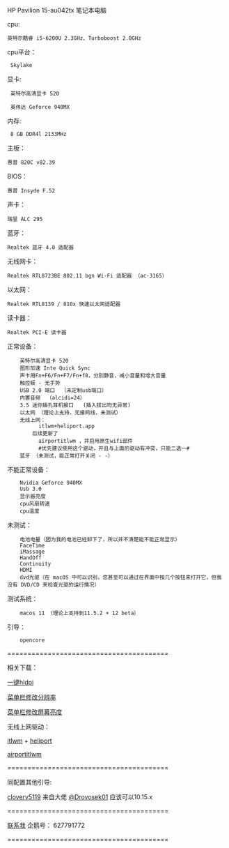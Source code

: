 HP Pavilion 15-au042tx 笔记本电脑
                                  
cpu: 

    英特尔酷睿 i5-6200U 2.3GHz、Turboboost 2.8GHz     
cpu平台：

     Skylake
     
显卡:

     英特尔高清显卡 520
     
     英伟达 Geforce 940MX
     
内存:

     8 GB DDR4l 2133MHz
     
主板：

    惠普 820C v82.39
    
BIOS：

    惠普 Insyde F.52
    
声卡：

    瑞昱 ALC 295
    
蓝牙：

    Realtek 蓝牙 4.0 适配器
    
无线网卡：

    Realtek RTL8723BE 802.11 bgn Wi-Fi 适配器 （ac-3165）
    
以太网：

    Realtek RTL8139 / 810x 快速以太网适配器
    
读卡器：

    Realtek PCI-E 读卡器
    

正常设备：

        英特尔高清显卡 520
        图形加速 Inte Quick Sync
        声卡用Fn+F6/Fn+F7/Fn+f8，分别静音，减小音量和增大音量
        触控板 - 无手势   
        USB 2.0 端口  （未定制usb端口）
        内置音频  （alcidi=24）
        3.5 迷你插孔耳机接口   (插入拔出均无异常)
        以太网 （理论上支持，无接网线，未测试）
        无线上网： 
              itlwm+heliport.app
            后续更新了 
              airportitlwm ，并启用原生wifi部件
              #优先建议使用这个驱动，并且与上面的驱动有冲突，只能二选一#
        蓝牙 （未测试，能正常打开关闭 - -）
        

不能正常设备：

        Nvidia Geforce 940MX
        Usb 3.0 
        显示器亮度
        cpu风扇转速
        cpu温度
        
未测试：       

        电池电量（因为我的电池已经卸下了，所以并不清楚能不能正常显示）
        FaceTime  
        iMassage
        HandOff
        Continuity 
        HDMI
        dvd光驱（在 macOS 中可以识别，您甚至可以通过在界面中按几个按钮来打开它，但我没有 DVD/CD 来检查光驱的运行情况）
        
测试系统：
     
        macos 11 （理论上支持到11.5.2 + 12 beta）
        
引导：
        
        opencore 
        
        
========================================

相关下载：

[一键hidpi](https://github.com/feidaddy/hackintosh_HP-pavilion-15-au042tx-i5-6200u/blob/main/%E4%B8%80%E9%94%AEhidpi.zip)

[菜单栏修改分辨率](https://github.com/feidaddy/hackintosh_HP-pavilion-15-au042tx-i5-6200u/raw/main/RDM.zip)

[菜单栏修改屏幕亮度](https://github.com/feidaddy/hackintosh_HP-pavilion-15-au042tx-i5-6200u/blob/main/QuickShade.zip)

无线上网驱动：

[itlwm](https://github.com/OpenIntelWireless/itlwm) + [heliport](https://github.com/OpenIntelWireless/HeliPort)

[airportitlwm](https://github.com/kwangle912/AirportItlwm-for-Hackintosh)

========================================

同配置其他引导:

[cloverv5119](https://github.com/Drovosek01/hackintosh_HP_Pavilion_15-au028ur_i5-6200U)
 来自大佬 [@Drovosek01](https://github.com/Drovosek01) 应该可以10.15.x








========================================



[联系我](http://wpa.qq.com/msgrd?v=3&uin=627791772&site=qq&menu=yes)
    企鹅号：   627791772

========================================
